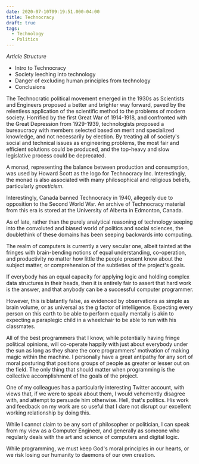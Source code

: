 ```yaml
---
date: 2020-07-10T09:19:51.000-04:00
title: Technocracy
draft: true
tags:
  - Technology
  - Politics
---
```


_Article Structure_

- Intro to Technocracy
- Society leeching into technology
- Danger of excluding human principles from technology
- Conclusions

The Technocratic political movement emerged in the 1930s as Scientists and
Engineers proposed a better and brighter way forward, paved by the relentless
application of the scientific method to the problems of modern society.
Horrified by the first Great War of 1914-1918, and confronted with the Great
Depression from 1929-1939, technologists proposed a bureaucracy with members
selected based on merit and specialized knowledge, and not necessarily by
election. By treating all of society's social and technical issues as
engineering problems, the most fair and efficient solutions could be produced,
and the top-heavy and slow legislative process could be deprecated.

A monad, representing the balance between production and consumption, was used
by Howard Scott as the logo for Technocracy Inc. Interestingly, the monad is
also associated with many philosophical and religious beliefs, particularly
_gnosticism_.

Interestingly, Canada banned Technocracy in 1940, allegedly due to opposition to
the Second World War. An archive of Technocracy material from this era is stored
at the University of Alberta in Edmonton, Canada.

As of late, rather than the purely analytical reasoning of technology seeping
into the convoluted and biased world of politics and social sciences, the
doublethink of these domains has been seeping backwards into computing.

The realm of computers is currently a very secular one, albeit tainted at the
fringes with brain-bending notions of equal understanding, co-operation, and
productivity no matter how little the people present know about the subject
matter, or comprehension of the subtleties of the project's goals.

If everybody has an equal capacity for applying logic and holding complex data
structures in their heads, then it is entirely fair to assert that hard work is
the answer, and that anybody can be a successful computer programmer.

However, this is blatantly false, as evidenced by observations as simple as
brain volume, or as universal as the g factor of intelligence. Expecting every
person on this earth to be able to perform equally mentally is akin to expecting
a paraplegic child in a wheelchair to be able to run with his classmates.

All of the best programmers that I know, while potentially having fringe
political opinions, will co-operate happily with just about everybody under the
sun as long as they share the core programmers' motivation of making magic
within the machine. I personally have a great antipathy for any sort of moral
posturing that positions groups of people as greater or lesser out on the field.
The only thing that should matter when programming is the collective
accomplishment of the goals of the project.

One of my colleagues has a particularly interesting Twitter account, with views
that, if we were to speak about them, I would vehemently disagree with, and
attempt to persuade him otherwise. Hell, that's politics. His work and feedback
on my work are so useful that I dare not disrupt our excellent working
relationship by doing this.

While I cannot claim to be any sort of philosopher or politician, I can speak
from my view as a Computer Engineer, and generally as someone who regularly
deals with the art and science of computers and digital logic.

While programming, we must keep God's moral principles in our hearts, or we risk
losing our humanity to daemons of our own creation.
